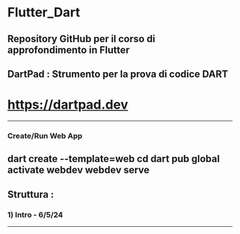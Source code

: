 # Flutter_Dart
Repository GitHub per il corso di approfondimento in Flutter
-----------------------------------------------------------
## DartPad : Strumento per la prova di codice DART
# https://dartpad.dev
-----------------------------------
### Create/Run Web App
dart create --template=web <nome>
cd <nome>
dart pub global activate webdev
webdev serve
-------------
## Struttura :
### 1) Intro - 6/5/24
------------------------
